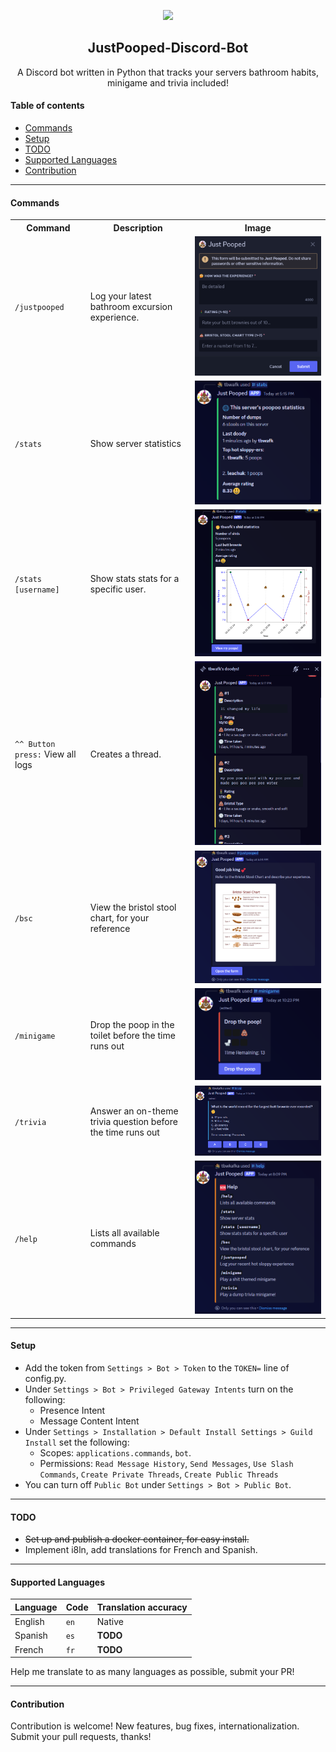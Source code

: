 <p align="center">
    <img width="25%" src="images/justpoopedlogo.png">
</p>
<h2 align="center">JustPooped-Discord-Bot</h2>
<p align="center">
    A Discord bot written in Python that tracks your servers bathroom habits, minigame and trivia included!
</p>
<h4>Table of contents</h4>
<ul>
    <li><a href='#commands'>Commands</a></li>
    <li><a href='#setup'>Setup</a></li>
    <li><a href='#todo'>TODO</a></li>
    <li><a href='#supported-languages'>Supported Languages</a></li>
    <li><a href='#contribution'>Contribution</a></li>
</ul>
<hr>
<h4 id='commands'>Commands</h4>
<table>
    <tr>
        <th>Command</th>
        <th>Description</th>
        <th>Image</th>
    </tr>
    <tr>
        <td><code>/justpooped</code></td>
        <td>Log your latest bathroom excursion experience.</td>
        <td><img src="images/justpooped-modal.png"></td>
    </tr>
    <tr>
        <td><code>/stats</code></td>
        <td>Show server statistics</td>
        <td><img src="images/stats-global.png"></td>
    </tr>
    <tr>
        <td><code>/stats [username]</code></td>
        <td>Show stats stats for a specific user.</td>
        <td><img src="images/stats-self.png"></td>
    </tr>
    <tr>
        <td><code>^^ Button press:</code> View all logs</td>
        <td>Creates a thread.</td>
        <td><img src="images/stats-thread.png"></td>
    </tr>
    <tr>
        <td><code>/bsc</code></td>
        <td>View the bristol stool chart, for your reference</td>
        <td><img src="images/slash-justpooped.png"></td>
    </tr>
    <tr>
        <td><code>/minigame</code></td>
        <td>Drop the poop in the toilet before the time runs out</td>
        <td><img src="images/minigame-gameview.png"></td>
    </tr>
    <tr>
        <td><code>/trivia</code></td>
        <td>Answer an on-theme trivia question before the time runs out</td>
        <td><img src="images/trivia-view.png"></td>
    </tr>
    <tr>
        <td><code>/help</code></td>
        <td>Lists all available commands</td>
        <td><img src="images/justpooped-help.png"></td>
    </tr>
</table>
<hr>
<h4 id='setup'>Setup</h4>
<ul>
    <li>Add the token from <code>Settings > Bot > Token</code> to the <code>TOKEN=</code> line of config.py.</li>
    <li>Under <code>Settings > Bot > Privileged Gateway Intents</code> turn on the following:
        <ul>
            <li>Presence Intent</li>
            <li>Message Content Intent</li>
        </ul>
    </li>
    <li>Under <code>Settings > Installation > Default Install Settings > Guild Install</code> set the following:
        <ul>
            <li>Scopes: <code>applications.commands</code>, <code>bot</code>.</li>
            <li>Permissions: <code>Read Message History</code>, <code>Send Messages</code>, <code>Use Slash Commands</code>, <code>Create Private Threads</code>, <code>Create Public Threads</code></li>
        </ul>
    <li>You can turn off <code>Public Bot</code> under <code>Settings > Bot > Public Bot</code>.
</ul>
<hr>
<h4 id='todo'>TODO</h4>
<ul>
    <li><strike>Set up and publish a docker container, for easy install.</strike></li>
    <li>Implement i8ln, add translations for French and Spanish.</li>
</ul>
<hr>
<h4 id='supported-languages'>Supported Languages</h4>

| Language  | Code | Translation accuracy                |
|-----------|------|-------------------------------------|
| English   |``` en ```| Native                          |
| Spanish   |``` es ```| **TODO** |
| French    |``` fr ```| **TODO** |
<p>Help me translate to as many languages as possible, submit your PR!</p>
<hr>
<h4 id='contribution'>Contribution</h4>
<p>Contribution is welcome! New features, bug fixes, internationalization. Submit your pull requests, thanks!</p>



